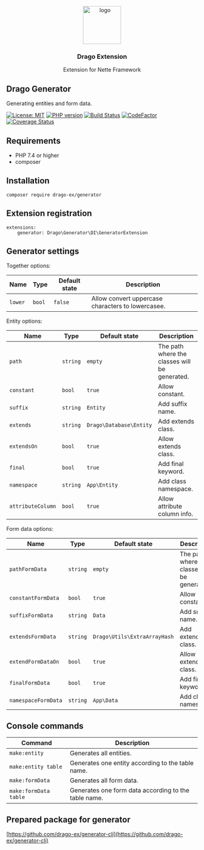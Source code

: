 <p align="center">
  <img src="https://avatars0.githubusercontent.com/u/11717487?s=400&u=40ecb522587ebbcfe67801ccb6f11497b259f84b&v=4" width="100" alt="logo">
</p>

<h3 align="center">Drago Extension</h3>
<p align="center">Extension for Nette Framework</p>

## Drago Generator

Generating entities and form data.

[![License: MIT](https://img.shields.io/badge/License-MIT-yellow.svg)](https://raw.githubusercontent.com/drago-ex/generator/master/license.md)
[![PHP version](https://badge.fury.io/ph/drago-ex%2Fgenerator.svg)](https://badge.fury.io/ph/drago-ex%2Fgenerator)
[![Build Status](https://travis-ci.org/drago-ex/generator.svg?branch=master)](https://travis-ci.org/drago-ex/generator)
[![CodeFactor](https://www.codefactor.io/repository/github/drago-ex/generator/badge)](https://www.codefactor.io/repository/github/drago-ex/generator)
[![Coverage Status](https://coveralls.io/repos/github/drago-ex/generator/badge.svg?branch=master)](https://coveralls.io/github/drago-ex/generator?branch=master)

## Requirements

- PHP 7.4 or higher
- composer

## Installation

```
composer require drago-ex/generator
```

## Extension registration

```neon
extensions:
	generator: Drago\Generator\DI\GeneratorExtension
```

## Generator settings

Together options:

| Name                | Type             | Default state                | Description
| --------------------| ---------------- | -----------------------------| ------------------------------------------------- |
| `lower`             | `bool`           | `false`                      | Allow convert uppercase characters to lowercasee. |

Entity options:

| Name                | Type             | Default state                | Description
| --------------------| ---------------- | -----------------------------| --------------------------------------------- |
| `path`              | `string`         | `empty`                      | The path where the classes will be generated. |
| `constant`          | `bool`           | `true`                       | Allow constant.                               |
| `suffix`            | `string`         | `Entity`                     | Add suffix name.                              |
| `extends`           | `string`         | `Drago\Database\Entity`      | Add extends class.                            |
| `extendsOn`         | `bool`           | `true`                       | Allow extends class.                          |
| `final    `         | `bool`           | `true`                       | Add final keyword.                            |
| `namespace`         | `string`         | `App\Entity`                 | Add class namespace.                          |
| `attributeColumn`   | `bool`           | `true`                       | Allow attribute column info.                  |

Form data options:

| Name                | Type             | Default state                | Description
| --------------------| ---------------- | -----------------------------| --------------------------------------------- |
| `pathFormData`      | `string`         | `empty`                      | The path where the classes will be generated. |
| `constantFormData`  | `bool`           | `true`                       | Allow constant.                               |
| `suffixFormData`    | `string`         | `Data`                       | Add suffix name.                              |
| `extendsFormData`   | `string`         | `Drago\Utils\ExtraArrayHash` | Add extends class.                            |
| `extendFormDataOn`  | `bool`           | `true`                       | Allow extends class.                          |
| `finalFormData`     | `bool`           | `true`                       | Add final keyword.                            |
| `namespaceFormData` | `string`         | `App\Data`                   | Add class namespace.                          |

## Console commands

| Command               | Description
| --------------------- | -----------------------------------------------------|
| `make:entity`         | Generates all entities.                              |
| `make:entity table`   | Generates one entity according to the table name.    |
| `make:formData`       | Generates all form data.                             |
| `make:formData table` | Generates one form data according to the table name. |

## Prepared package for generator

[https://github.com/drago-ex/generator-cli](https://github.com/drago-ex/generator-cli)

